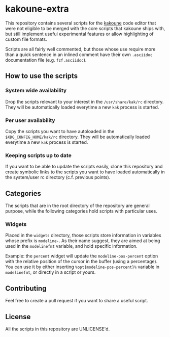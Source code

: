 # kakoune-extra

This repository contains several scripts for the [kakoune]("https://github.com/mawww/kakoune") code editor
that were not eligible to be merged with the core scripts that kakoune ships with, but still implement
useful experimental features or allow highlighting of custom file formats.

Scripts are all fairly well commented, but those whose use require more than a quick sentence in an inlined
comment have their own `.asciidoc` documentation file (e.g. `fzf.asciidoc`).

## How to use the scripts

### System wide availability

Drop the scripts relevant to your interest in the `/usr/share/kak/rc` directory. They will be automatically
loaded everytime a new `kak` process is started.

### Per user availability

Copy the scripts you want to have autoloaded in the `$XDG_CONFIG_HOME/kak/rc` directory. They will be automatically
loaded everytime a new `kak` process is started.

### Keeping scripts up to date

If you want to be able to update the scripts easily, clone this repository and create symbolic links to the scripts
you want to have loaded automatically in the system/user rc directory (c.f. previous points).

## Categories

The scripts that are in the root directory of the repository are general purpose, while the following categories
hold scripts with particular uses.

### Widgets

Placed in the `widgets` directory, those scripts store information in variables whose prefix is `modeline-`. As
their name suggest, they are aimed at being used in the `modelinefmt` variable, and hold specific information.

Example: the `percent` widget will update the `modeline-pos-percent` option with the relative position of the cursor
in the buffer (using a percentage). You can use it by either inserting `%opt{modeline-pos-percent}%` variable
in `modelinefmt`, or directly in a script or yours.

## Contributing

Feel free to create a pull request if you want to share a useful script.

## License

All the scripts in this repository are UNLICENSE'd.
